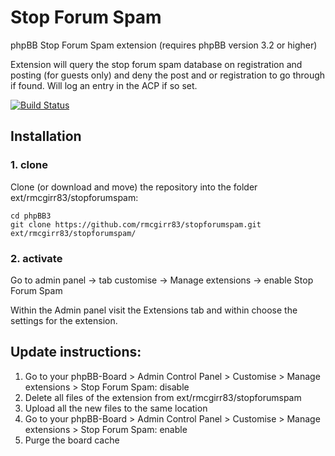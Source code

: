 Stop Forum Spam
===============

phpBB Stop Forum Spam extension (requires phpBB version 3.2 or higher)

Extension will query the stop forum spam database on registration and posting (for guests only) and deny the post and or registration to go through if found. Will log an entry in the ACP if so set.

[![Build Status](https://travis-ci.org/rmcgirr83/stopforumspam.svg?branch=master)](https://travis-ci.org/rmcgirr83/stopforumspam)

## Installation

### 1. clone
Clone (or download and move) the repository into the folder ext/rmcgirr83/stopforumspam:

```
cd phpBB3
git clone https://github.com/rmcgirr83/stopforumspam.git ext/rmcgirr83/stopforumspam/
```

### 2. activate
Go to admin panel -> tab customise -> Manage extensions -> enable Stop Forum Spam

Within the Admin panel visit the Extensions tab and within choose the settings for the extension.

## Update instructions:
1. Go to your phpBB-Board > Admin Control Panel > Customise > Manage extensions > Stop Forum Spam: disable
2. Delete all files of the extension from ext/rmcgirr83/stopforumspam
3. Upload all the new files to the same location
4. Go to your phpBB-Board > Admin Control Panel > Customise > Manage extensions > Stop Forum Spam: enable
5. Purge the board cache
